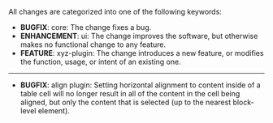 All changes are categorized into one of the following keywords:

- **BUGFIX**:      core: The change fixes a bug.
- **ENHANCEMENT**: ui: The change improves the software, but otherwise makes no
                   functional change to any feature.
- **FEATURE**:     xyz-plugin: The change introduces a new feature, or modifies the function,
                   usage, or intent of an existing one.

----

- **BUGFIX**: align plugin: Setting horizontal alignment to content inside of a
              table cell will no longer result in all of the content in the
              cell being aligned, but only the content that is selected (up to
              the nearest block-level element).

